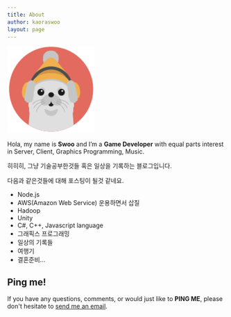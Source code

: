 ```yaml
---
title: About
author: kaoraswoo
layout: page
---
```


  <img alt="" src="../images/head.jpeg?size=200" width="200" height="200" />

Hola, my name is __Swoo__ and I’m a __Game Developer__ with equal parts interest in Server, Client, Graphics Programming, Music.

히히히, 그냥 기술공부한것들 혹은 일상을 기록하는 블로그입니다.

다음과 같은것들에 대해 포스팅이 될것 같네요.

 - Node.js
 - AWS(Amazon Web Service) 운용하면서 삽질
 - Hadoop
 - Unity
 - C#, C++, Javascript language
 - 그래픽스 프로그래밍
 - 일상의 기록들
 - 여행기
 - 결혼준비...
 
## Ping me!

If you have any questions, comments, or would just like to __PING ME__, please don't hesitate to  [send me an email](mailto:kaoraswo@naver.com). 

